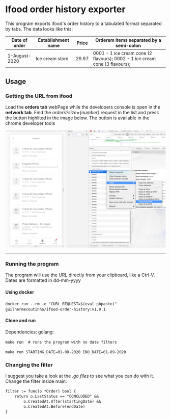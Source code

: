 # Ifood order history exporter
This program exports ifood's order history to a tabulated format separated by tabs. The data looks like this:

| Date of order  | Establishment name | Price | Orderem items separated by a semi-colon
| ------------- | ------------- | ------------- | ------------- |
| 1-August-2020 |	Ice cream store |	29.97 |	0001 - 1 ice cream cone (2 flavours); 0002 -  1 ice cream cone (3 flavours);

## Usage

### Getting the URL from ifood

Load the **orders tab** webPage  while the developers console is open in the **network tab**. Find the *orders?size={number}* request in the list and press the button highlited in the image below. 
The button is available in the chrome developer tools 

![Image of Export button](./resources/copy_url.png)

---

### Running the program
The program will use the URL directly from your clipboard, like a Ctrl-V. Dates are formatted in dd-mm-yyyy

#### Using docker
```docker run --rm -e "CURL_REQUEST=$(eval pbpaste)" guilhermecoutinho/ifood-order-history:v1.0.1```

#### Clone and run
Dependencies: golang:

```make run  # runs the program with no date filters```

```make run STARTING_DATE=01-08-2020 END_DATE=01-09-2020```


### Changing the filter
I suggest you take a look at the *.go files* to see what you can do with it. Change the filter inside main:
	
```
filter := func(o *Order) bool {
    return o.LastStatus == "CONCLUDED" &&
        o.CreatedAt.After(startingDate) &&
        o.CreatedAt.Before(endDate)
}
```
